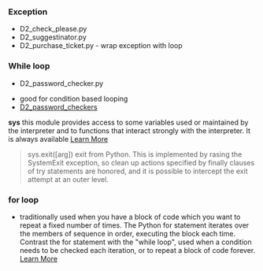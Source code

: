 ### Exception
- D2_check_please.py
- D2_suggestinator.py
- D2_purchase_ticket.py - wrap exception with loop

### While loop 
- D2_password_checker.py
* good for condition based looping 
* [D2_password_checkers](D2_check_please.py)

**sys** this module provides access to some variables used or maintained by the interpreter and to functions that
interact strongly with the interpreter. It is always available [Learn More](https://docs.python.org/3.6/library/sys.html#sys.exit) 
> sys.exit([arg]) 
> exit from Python. This is implemented by rasing the SystemExit exception, so clean up actions specified by finally
clauses of try statements are honored, and it is possible to intercept the exit attempt at an outer level.

### for loop
* traditionally used when you have a block of code which you want to repeat a fixed number of times. The Python for
statement iterates over the members of sequence in order, executing the block each time. Contrast the for 
statement with the "while loop", used when a condition needs to be checked each iteration, or to repeat a block of code 
forever. [Learn More](https://wiki.python.org/moin/ForLoop) 